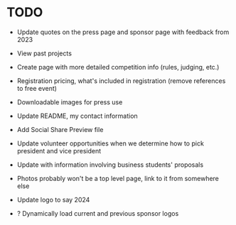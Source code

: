 # TODO

- Update quotes on the press page and sponsor page with feedback from 2023
- View past projects
- Create page with more detailed competition info (rules, judging, etc.)
- Registration pricing, what's included in registration (remove references to free event)
- Downloadable images for press use
- Update README, my contact information
- Add Social Share Preview file
- Update volunteer opportunities when we determine how to pick president and vice president
- Update with information involving business students' proposals
- Photos probably won't be a top level page, link to it from somewhere else
- Update logo to say 2024

- ? Dynamically load current and previous sponsor logos
